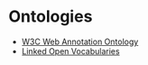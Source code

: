 # Ontologies

* [W3C Web Annotation Ontology](https://www.w3.org/ns/oa)
* [Linked Open Vocabularies](https://lov.oknf.org/lov)